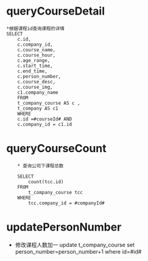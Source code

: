 queryCourseDetail
===
	*根据课程id查询课程的详情
	SELECT
		c.id,
		c.company_id,
		c.course_name,
		c.course_hour,
		c.age_range,
		c.start_time,
		c.end_time,
		c.person_number,
		c.course_desc,
		c.course_img,
		c1.company_name
		FROM
		t_company_course AS c ,
		t_company AS c1
		WHERE
		c.id =#courseId# AND
		c.company_id = c1.id

		
queryCourseCount
===
		* 查询公司下课程总数
		
		SELECT
			count(tcc.id)
		FROM
			t_company_course tcc
		WHERE
			tcc.company_id = #companyId#
			
updatePersonNumber
===
* 修改课程人数加一
	update t_company_course 
	set person_number=person_number+1 
	where id=#id#